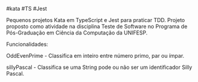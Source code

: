 #kata #TS #Jest

Pequenos projetos Kata em TypeScript e Jest para praticar TDD. 
Projeto proposto como atividade na disciplina Teste de Software no Programa de Pós-Graduação em Ciência da Computação da UNIFESP.

Funcionalidades:

OddEvenPrime - Classifica em inteiro entre número primo, par ou ímpar.

sillyPascal - Classifica se uma String pode ou não ser um identificador Silly Pascal.